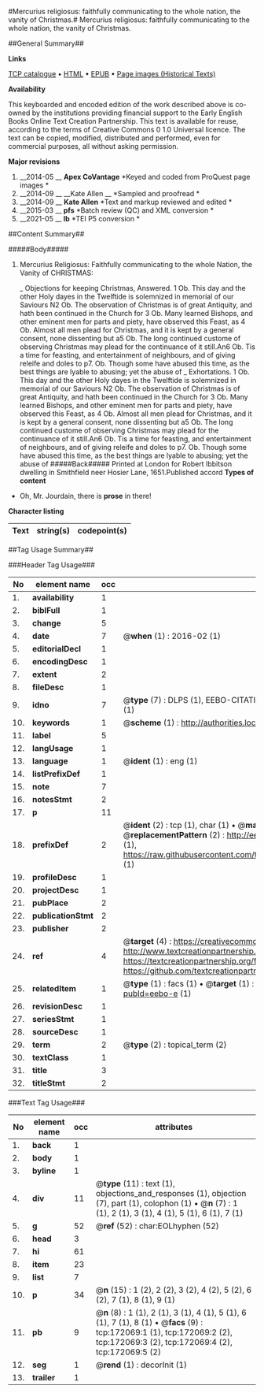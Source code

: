 #Mercurius religiosus: faithfully communicating to the whole nation, the vanity of Christmas.#
Mercurius religiosus: faithfully communicating to the whole nation, the vanity of Christmas.

##General Summary##

**Links**

[TCP catalogue](http://www.ota.ox.ac.uk/tcp/)  • 
[HTML](http://tei.it.ox.ac.uk/tcp/Texts-HTML/free/A89/A89075.html)  • 
[EPUB](http://tei.it.ox.ac.uk/tcp/Texts-EPUB/free/A89/A89075.epub) • 
[Page images (Historical Texts)](https://historicaltexts.jisc.ac.uk/eebo-43663308e)

**Availability**

This keyboarded and encoded edition of the work described above is co-owned by the
    institutions providing financial support to the Early English Books Online Text Creation
    Partnership. This text is available for reuse, according to the terms of  Creative Commons 0 1.0 Universal
    licence. The text can be copied, modified, distributed and performed, even for commercial
    purposes, all without asking permission.

**Major revisions**

1. __2014-05 __ __Apex CoVantage__ *Keyed and coded from ProQuest page images *
1. __2014-09 __ __Kate Allen __ *Sampled and proofread *
1. __2014-09 __ __Kate Allen__ *Text and markup reviewed and edited *
1. __2015-03 __ __pfs__ *Batch review (QC) and XML conversion *
1. __2021-05 __ __lb__ *TEI P5 conversion *

##Content Summary##

#####Body#####

1. Mercurius Religiosus: Faithfully communicating to the whole Nation, the Vanity of CHRISTMAS:

    _ Objections for keeping Christmas, Answered.
1 Ob. This day and the other Holy dayes in the Twelftide is solemnized in memorial of our Saviours N2 Ob. The observation of Christmas is of great Antiquity, and hath been continued in the Church for 3 Ob. Many learned Bishops, and other eminent men for parts and piety, have observed this Feast, as 4 Ob. Almost all men plead for Christmas, and it is kept by a general consent, none dissenting but a5 Ob. The long continued custome of observing Christmas may plead for the continuance of it still.An6 Ob. Tis a time for feasting, and entertainment of neighbours, and of giving releife and doles to p7. Ob. Though some have abused this time, as the best things are lyable to abusing; yet the abuse of
    _ Exhortations.
1 Ob. This day and the other Holy dayes in the Twelftide is solemnized in memorial of our Saviours N2 Ob. The observation of Christmas is of great Antiquity, and hath been continued in the Church for 3 Ob. Many learned Bishops, and other eminent men for parts and piety, have observed this Feast, as 4 Ob. Almost all men plead for Christmas, and it is kept by a general consent, none dissenting but a5 Ob. The long continued custome of observing Christmas may plead for the continuance of it still.An6 Ob. Tis a time for feasting, and entertainment of neighbours, and of giving releife and doles to p7. Ob. Though some have abused this time, as the best things are lyable to abusing; yet the abuse of
#####Back#####
Printed at London for Robert Ibbitson dwelling in Smithfield neer Hosier Lane, 1651.Published accord
**Types of content**

  * Oh, Mr. Jourdain, there is **prose** in there!

**Character listing**


|Text|string(s)|codepoint(s)|
|---|---|---|

##Tag Usage Summary##

###Header Tag Usage###

|No|element name|occ|attributes|
|---|---|---|---|
|1.|__availability__|1||
|2.|__biblFull__|1||
|3.|__change__|5||
|4.|__date__|7| @__when__ (1) : 2016-02 (1)|
|5.|__editorialDecl__|1||
|6.|__encodingDesc__|1||
|7.|__extent__|2||
|8.|__fileDesc__|1||
|9.|__idno__|7| @__type__ (7) : DLPS (1), EEBO-CITATION (1), VID (1), EEBO-PROQUEST (1), STC (2), OCLC (1)|
|10.|__keywords__|1| @__scheme__ (1) : http://authorities.loc.gov/ (1)|
|11.|__label__|5||
|12.|__langUsage__|1||
|13.|__language__|1| @__ident__ (1) : eng (1)|
|14.|__listPrefixDef__|1||
|15.|__note__|7||
|16.|__notesStmt__|2||
|17.|__p__|11||
|18.|__prefixDef__|2| @__ident__ (2) : tcp (1), char (1)  •  @__matchPattern__ (2) : ([0-9\-]+):([0-9IVX]+) (1), (.+) (1)  •  @__replacementPattern__ (2) : http://eebo.chadwyck.com/downloadtiff?vid=$1&page=$2 (1), https://raw.githubusercontent.com/textcreationpartnership/Texts/master/tcpchars.xml#$1 (1)|
|19.|__profileDesc__|1||
|20.|__projectDesc__|1||
|21.|__pubPlace__|2||
|22.|__publicationStmt__|2||
|23.|__publisher__|2||
|24.|__ref__|4| @__target__ (4) : https://creativecommons.org/publicdomain/zero/1.0/ (1), http://www.textcreationpartnership.org/docs/. (1), https://textcreationpartnership.org/faq/#faq05 (1), https://github.com/textcreationpartnership (1)|
|25.|__relatedItem__|1| @__type__ (1) : facs (1)  •  @__target__ (1) : https://data.historicaltexts.jisc.ac.uk/view?pubId=eebo-e (1)|
|26.|__revisionDesc__|1||
|27.|__seriesStmt__|1||
|28.|__sourceDesc__|1||
|29.|__term__|2| @__type__ (2) : topical_term (2)|
|30.|__textClass__|1||
|31.|__title__|3||
|32.|__titleStmt__|2||


###Text Tag Usage###

|No|element name|occ|attributes|
|---|---|---|---|
|1.|__back__|1||
|2.|__body__|1||
|3.|__byline__|1||
|4.|__div__|11| @__type__ (11) : text (1), objections_and_responses (1), objection (7), part (1), colophon (1)  •  @__n__ (7) : 1 (1), 2 (1), 3 (1), 4 (1), 5 (1), 6 (1), 7 (1)|
|5.|__g__|52| @__ref__ (52) : char:EOLhyphen (52)|
|6.|__head__|3||
|7.|__hi__|61||
|8.|__item__|23||
|9.|__list__|7||
|10.|__p__|34| @__n__ (15) : 1 (2), 2 (2), 3 (2), 4 (2), 5 (2), 6 (2), 7 (1), 8 (1), 9 (1)|
|11.|__pb__|9| @__n__ (8) : 1 (1), 2 (1), 3 (1), 4 (1), 5 (1), 6 (1), 7 (1), 8 (1)  •  @__facs__ (9) : tcp:172069:1 (1), tcp:172069:2 (2), tcp:172069:3 (2), tcp:172069:4 (2), tcp:172069:5 (2)|
|12.|__seg__|1| @__rend__ (1) : decorInit (1)|
|13.|__trailer__|1||
